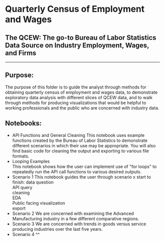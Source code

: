 # Quarterly Census of Employment and Wages  
## The QCEW: The go-to Bureau of Labor Statistics Data Source on Industry Employment, Wages, and Firms  


**************************************************
## Purpose:  
The purpose of this folder is to guide the analyst through methods for obtaining quarterly census of employment and wages data, to demonstrate exploratory data analysis with different slices of QCEW data, and to walk through methods for producing visualizations that would be helpful to working professionals and the public who are concerned with industry data.  

## Notebooks:  
* API Functions and General Cleaning
  This notebook uses example functions created by the Bureau of Labor Statistics to demonstrate different scenarios in which their use may be appropriate. You will also find basic code for cleaning the output and exporting to various file formats.  
* Looping Examples  
  This notebook shows how the user can implement use of "for loops" to repeatedly run the API call functions to various desired outputs.
* Scenario 1
  This notebook guides the user through scenario x start to finish:
    data question  
    API query  
    cleaning  
    EDA  
    Public facing visualization  
    export  
* Scenario 2
  We are concerned with examining the Advanced Manufacturing industry in a few different comparative regions.
* Scenario 3
  We are concerned with trends in goods versus service producing industries over the last five years.
* Scenario 4
  ^^
